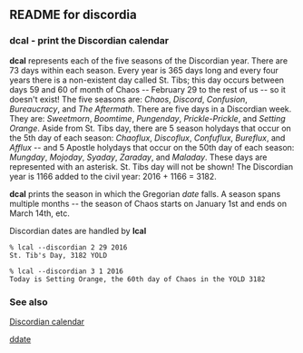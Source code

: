 ## README for discordia

### **dcal** - print the Discordian calendar

**dcal** represents each of the five seasons of the Discordian year. There are 73 days within each season. Every year is 365 days long and every four years there is a non-existent day called St. Tibs; this day occurs between days 59 and 60 of month of Chaos -- February 29 to the rest of us -- so it doesn't exist! The five seasons are: *Chaos*, *Discord*, *Confusion*, *Bureaucracy*, and *The Aftermath*. There are five days in a Discordian week. They are: *Sweetmorn*, *Boomtime*, *Pungenday*, *Prickle-Prickle*, and *Setting Orange*. Aside from St. Tibs day, there are 5 season holydays that occur on the 5th day of each season: *Chaoflux*, *Discoflux*, *Confuflux*, *Bureflux*, and *Afflux* --  and 5 Apostle holydays that occur on the 50th day of each season: *Mungday*, *Mojoday*, *Syaday*, *Zaraday*, and *Maladay*. These days are represented with an asterisk. St. Tibs day will not be shown! The Discordian year is 1166 added to the civil year: 2016 + 1166 = 3182.

**dcal** prints the season in which the Gregorian *date* falls. A season spans multiple months -- the season of Chaos starts on January 1st and ends on March 14th, etc.

Discordian dates are handled by **lcal**

    % lcal --discordian 2 29 2016
    St. Tib's Day, 3182 YOLD

    % lcal --discordian 3 1 2016
    Today is Setting Orange, the 60th day of Chaos in the YOLD 3182

### See also

  [Discordian calendar](https://en.wikipedia.org/wiki/Discordian_calendar)

  [ddate](http://linuxcommand.org/man_pages/ddate1.html)
